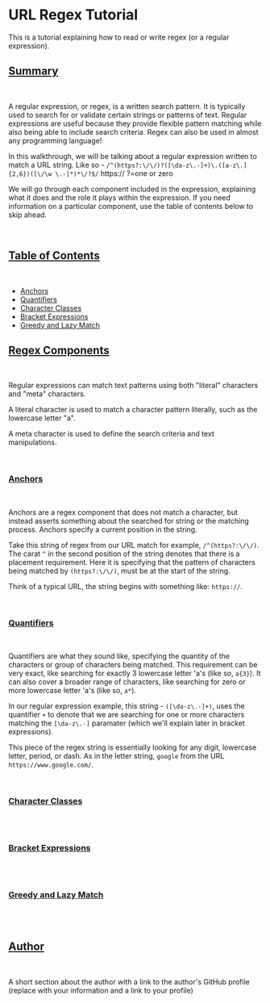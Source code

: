 # URL Regex Tutorial

This is a tutorial explaining how to read or write regex (or a regular expression).

## <u>Summary</u>
</br>

A regular expression, or regex, is a written search pattern. It is typically used to search for or validate certain strings or patterns of text. Regular expressions are useful because they provide flexible pattern matching while also being able to include search criteria. Regex can also be used in almost any programming language!

In this walkthrough, we will be talking about a regular expression written to match a URL string. 
Like so - `/^(https?:\/\/)?([\da-z\.-]+)\.([a-z\.]{2,6})([\/\w \.-]*)*\/?$/`
            https:// ?=one or zero 

We will go through each component included in the expression, explaining what it does and the role it plays within the expression. If you need information on a particular component, use the table of contents below to skip ahead.

</br>

## <u>Table of Contents</u>
</br>

- [Anchors](#anchors)
- [Quantifiers](#quantifiers)
- [Character Classes](#character-classes)
- [Bracket Expressions](#bracket-expressions)
- [Greedy and Lazy Match](#greedy-and-lazy-match)

## <u>Regex Components</u>
</br>

Regular expressions can match text patterns using both "literal" characters and "meta" characters. 

A literal character is used to match a character pattern literally, such as the lowercase letter "a".

A meta character is used to define the search criteria and text manipulations.

</br>

### <u>Anchors</u>
</br>

Anchors are a regex component that does not match a character, but instead asserts something about the searched for string or the matching process. Anchors specify a current position in the string.

Take this string of regex from our URL match for example, `/^(https?:\/\/)`. The carat `^` in the second position of the string denotes that there is a placement requirement. Here it is specifying that the pattern of characters being matched by `(https?:\/\/)`, must be at the start of the string.

Think of a typical URL, the string begins with something like: `https://`.

</br>

### <u>Quantifiers</u>
</br>

Quantifiers are what they sound like, specifying the quantity of the characters or group of characters being matched. This requirement can be very exact, like searching for exactly 3 lowercase letter 'a's (like so, `a{3}`). It can also cover a broader range of characters, like searching for zero or more lowercase letter 'a's (like so, `a*`).

In our regular expression example, this string - `([\da-z\.-]+)`, uses the quantifier `+` to denote that we are searching for one or more characters matching the `[\da-z\.-]` paramater (which we'll explain later in bracket expressions).

This piece of the regex string is essentially looking for any digit, lowercase letter, period, or dash. As in the letter string, `google` from the URL `https://www.google.com/`.

</br>

### <u>Character Classes</u>
</br>

</br>

### <u>Bracket Expressions</u>
</br>

</br>

### <u>Greedy and Lazy Match</u>
</br>

</br>

## <u>Author</u>
</br>

A short section about the author with a link to the author's GitHub profile (replace with your information and a link to your profile)
